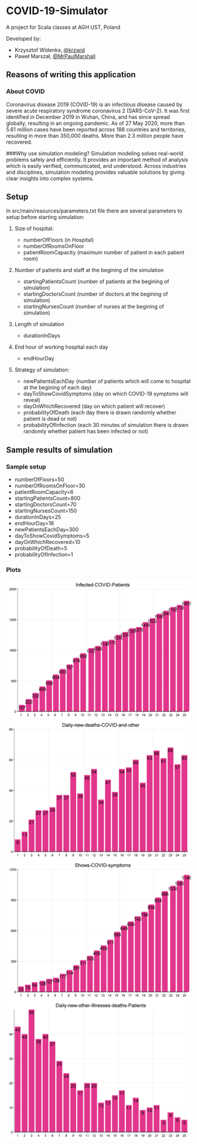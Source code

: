 # COVID-19-Simulator
A project for Scala classes at AGH UST, Poland

Developed by:
- Krzysztof Widenka, [@krzwid](https://github.com/krzwid)
- Paweł Marszał, [@MrPaulMarshall](https://github.com/MrPaulMarshall)

## Reasons of writing this application

### About COVID
Coronavirus disease 2019 (COVID-19) is an infectious disease caused by severe acute respiratory syndrome coronavirus 2 (SARS-CoV-2). It was first identified in December 2019 in Wuhan, China, and has since spread globally, resulting in an ongoing pandemic. As of 27 May 2020, more than 5.61 million cases have been reported across 188 countries and territories, resulting in more than 350,000 deaths. More than 2.3 million people have recovered.

###Why use simulation modeling?
Simulation modeling solves real-world problems safely and efficiently. It provides an important method of analysis which is easily verified, communicated, and understood. Across industries and disciplines, simulation modeling provides valuable solutions by giving clear insights into complex systems.

## Setup
In src/main/resources/parameters.txt file there are several parameters to setup before starting simulation:
1. Size of hospital:
    - numberOfFloors (in Hospital)
    - numberOfRoomsOnFloor
    - patientRoomCapacity (maximum number of patient in each patient room)

2. Number of patients and staff at the begining of the simulation
    - startingPatientsCount (number of patients at the begining of simulation)
    - startingDoctorsCount (number of doctors at the begining of simulation)
    - startingNursesCount (number of nurses at the begining of simulation)

3. Length of simulation
    - durationInDays 

4. End hour of working hospital each day
    - endHourDay

5. Strategy of simulation:
    - newPatientsEachDay (number of patients which will come to hospital at the begining of each day)
    - dayToShowCovidSymptoms (day on which COVID-19 symptoms will reveal)
    - dayOnWhichRecovered (day on which patient will recover)
    - probabilityOfDeath (each day there is drawn randomly whether patient is dead or not)
    - probabilityOfInfection (each 30 minutes of simulation there is drawn randomly whether patient has been infected or not)

## Sample results of simulation 


### Sample setup
- numberOfFloors=50
- numberOfRoomsOnFloor=30
- patientRoomCapacity=6
- startingPatientsCount=800
- startingDoctorsCount=70
- startingNursesCount=150
- durationInDays=25
- endHourDay=18
- newPatientsEachDay=300
- dayToShowCovidSymptoms=5
- dayOnWhichRecovered=10
- probabilityOfDeath=5
- probabilityOfInfection=1

### Plots
![Infected-COVID-Patients](./results/Infected-COVID-Patients.png)
![Daily-new-deaths-COVID-and-other](./results/Daily-new-deaths-COVID-and-other.png)
![Shows-COVID-symptoms](./results/Shows-COVID-symptoms.png)
![Daily-new-other-illnesses-deaths-Patients](./results/Daily-new-other-illnesses-deaths-Patients.png)